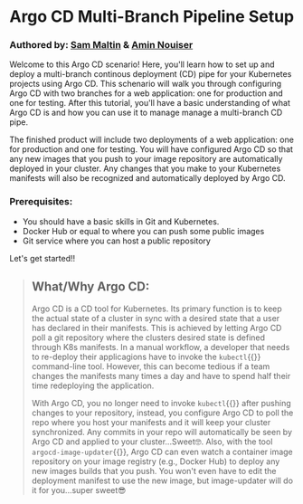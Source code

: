 # Argo CD Multi-Branch Pipeline Setup

### Authored by: [Sam Maltin](https://github.com/SMaltin93) & [Amin Nouiser](https://github.com/noizy-sthlm)

Welcome to this Argo CD scenario! Here, you'll learn how to set up and deploy a multi-branch continous deployment (CD) pipe for your Kubernetes projects using Argo CD. This schenario will walk you through configuring Argo CD with two branches for a web application: one for production and one for testing. After this tutorial, you'll have a basic understanding of what Argo CD is and how you can use it to manage manage a multi-branch CD pipe.

The finished product will include two deployments of a web application: one for production and one for testing. You will have configured Argo CD so that any new images that you push to your image repository are automatically deployed in your cluster. Any changes that you make to your Kubernetes manifests will also be recognized and automatically deployed by Argo CD.

### Prerequisites:
- You should have a basic skills in Git and Kubernetes.
- Docker Hub or equal to where you can push some public images
- Git service where you can host a public repository

Let's get started!!

>## What/Why Argo CD:
>Argo CD is a CD tool for Kubernetes. Its primary function is to keep the actual state of a cluster in sync with a desired state that a user has declared in their manifests. This is achieved by letting Argo CD poll a git repository where the clusters desired state is defined through K8s manifests. In a manual workflow, a developer that needs to re-deploy their applicagions have to invoke the `kubectl`{{}} command-line tool. However, this can become tedious if a team changes the manifests many times a day and have to spend half their time redeploying the application.
>
>With Argo CD, you no longer need to invoke `kubectl`{{}} after pushing changes to your repository, instead, you configure Argo CD to poll the repo where you host your manifests and it will keep your cluster synchronized. Any commits in your repo will automatically be seen by Argo CD and applied to your cluster...Sweet🤓. Also, with the tool `argocd-image-updater`{{}}, Argo CD can even watch a container image repository on your image registry (e.g., Docker Hub) to deploy any new images builds that you push. You won't even have to edit the deployment manifest to use the new image, but image-updater will do it for you...super sweet😎

